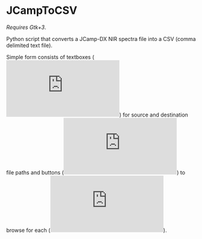 # JCampToCSV

_Requires Gtk+3_.

Python script that converts a JCamp-DX NIR spectra file into a CSV (comma delimited text file).

Simple form consists of textboxes (![Gtk.Entry()](https://developer.gnome.org/gtk3/stable/GtkEntry.html)) for source and destination file paths and buttons (![Gtk.Button()](https://developer.gnome.org/gtk3/stable/GtkButton.html)) to browse for each (![Gtk.FileChooserDialog()](https://developer.gnome.org/gtk3/stable/GtkFileChooserDialog.html)).